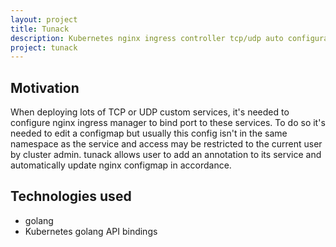 ```yaml
---
layout: project
title: Tunack
description: Kubernetes nginx ingress controller tcp/udp auto configuration
project: tunack
---
```

## Motivation
When deploying lots of TCP or UDP custom services, it's needed to configure nginx ingress manager to bind port to these services. 
To do so it's needed to edit a configmap but usually this config isn't in the same namespace as the service and access may be restricted to the current user by cluster admin. 
tunack allows user to add an annotation to its service and automatically update nginx configmap in accordance.

## Technologies used
* golang
* Kubernetes golang API bindings
